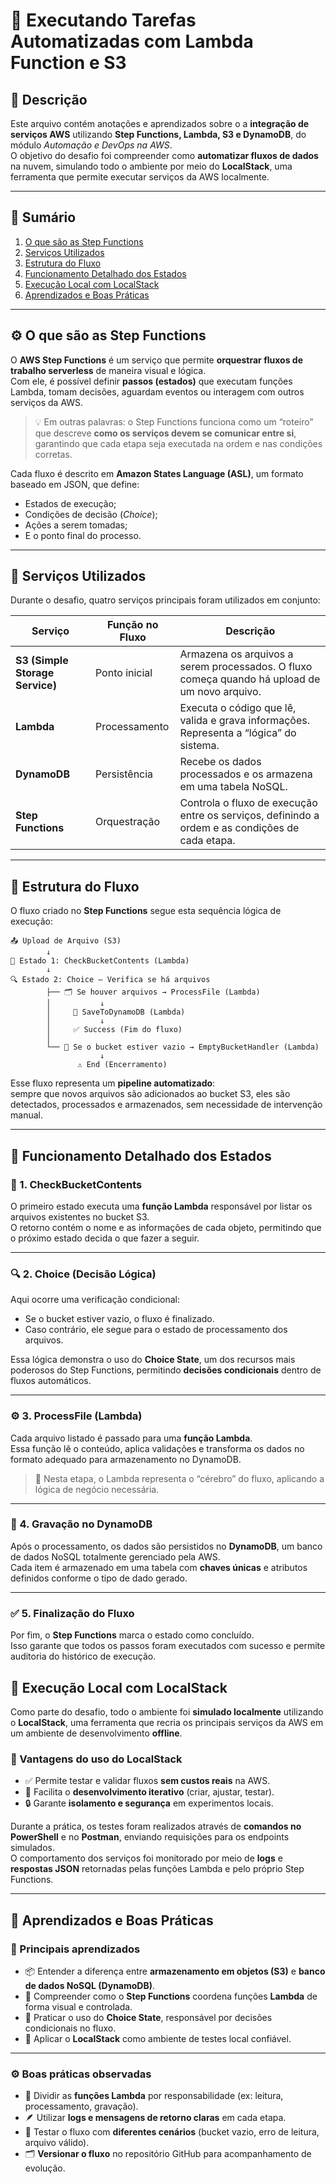 # 🚀 Executando Tarefas Automatizadas com Lambda Function e S3

## 📘 Descrição

Este arquivo contém anotações e aprendizados sobre o a **integração de serviços AWS** utilizando **Step Functions, Lambda, S3 e DynamoDB**, do módulo *Automação e DevOps na AWS*.  
O objetivo do desafio foi compreender como **automatizar fluxos de dados** na nuvem, simulando todo o ambiente por meio do **LocalStack**, uma ferramenta que permite executar serviços da AWS localmente.

---

## 📑 Sumário

1. [O que são as Step Functions](#-o-que-são-as-step-functions)
2. [Serviços Utilizados](#-serviços-utilizados)
3. [Estrutura do Fluxo](#-estrutura-do-fluxo)
4. [Funcionamento Detalhado dos Estados](#-funcionamento-detalhado-dos-estados)
5. [Execução Local com LocalStack](#-execução-local-com-localstack)
6. [Aprendizados e Boas Práticas](#-aprendizados-e-boas-práticas)

---

## ⚙️ O que são as Step Functions

O **AWS Step Functions** é um serviço que permite **orquestrar fluxos de trabalho serverless** de maneira visual e lógica.  
Com ele, é possível definir **passos (estados)** que executam funções Lambda, tomam decisões, aguardam eventos ou interagem com outros serviços da AWS.

> 💡 Em outras palavras: o Step Functions funciona como um “roteiro” que descreve **como os serviços devem se comunicar entre si**, garantindo que cada etapa seja executada na ordem e nas condições corretas.

Cada fluxo é descrito em **Amazon States Language (ASL)**, um formato baseado em JSON, que define:
- Estados de execução;
- Condições de decisão (*Choice*);
- Ações a serem tomadas;
- E o ponto final do processo.

---

## 🧩 Serviços Utilizados

Durante o desafio, quatro serviços principais foram utilizados em conjunto:

| Serviço | Função no Fluxo | Descrição |
|----------|----------------|------------|
| **S3 (Simple Storage Service)** | Ponto inicial | Armazena os arquivos a serem processados. O fluxo começa quando há upload de um novo arquivo. |
| **Lambda** | Processamento | Executa o código que lê, valida e grava informações. Representa a “lógica” do sistema. |
| **DynamoDB** | Persistência | Recebe os dados processados e os armazena em uma tabela NoSQL. |
| **Step Functions** | Orquestração | Controla o fluxo de execução entre os serviços, definindo a ordem e as condições de cada etapa. |

---

## 🔄 Estrutura do Fluxo

O fluxo criado no **Step Functions** segue esta sequência lógica de execução:

```text
📤 Upload de Arquivo (S3)
        ↓
🧩 Estado 1: CheckBucketContents (Lambda)
        ↓
🔍 Estado 2: Choice – Verifica se há arquivos
        ├── 🗂️ Se houver arquivos → ProcessFile (Lambda)
        │           ↓
        │     💾 SaveToDynamoDB (Lambda)
        │           ↓
        │     ✅ Success (Fim do fluxo)
        │
        └── 🚫 Se o bucket estiver vazio → EmptyBucketHandler (Lambda)
                    ↓
               ⚠️ End (Encerramento)
```

Esse fluxo representa um **pipeline automatizado**:  
sempre que novos arquivos são adicionados ao bucket S3, eles são detectados, processados e armazenados, sem necessidade de intervenção manual.

---

## 🧠 Funcionamento Detalhado dos Estados

### 🧩 1. CheckBucketContents  
O primeiro estado executa uma **função Lambda** responsável por listar os arquivos existentes no bucket S3.  
O retorno contém o nome e as informações de cada objeto, permitindo que o próximo estado decida o que fazer a seguir.

---

### 🔍 2. Choice (Decisão Lógica)  
Aqui ocorre uma verificação condicional:
- Se o bucket estiver vazio, o fluxo é finalizado.  
- Caso contrário, ele segue para o estado de processamento dos arquivos.

Essa lógica demonstra o uso do **Choice State**, um dos recursos mais poderosos do Step Functions, permitindo **decisões condicionais** dentro de fluxos automáticos.

---

### ⚙️ 3. ProcessFile (Lambda)  
Cada arquivo listado é passado para uma **função Lambda**.  
Essa função lê o conteúdo, aplica validações e transforma os dados no formato adequado para armazenamento no DynamoDB.

> 📘 Nesta etapa, o Lambda representa o “cérebro” do fluxo, aplicando a lógica de negócio necessária.

---

### 🧮 4. Gravação no DynamoDB  
Após o processamento, os dados são persistidos no **DynamoDB**, um banco de dados NoSQL totalmente gerenciado pela AWS.  
Cada item é armazenado em uma tabela com **chaves únicas** e atributos definidos conforme o tipo de dado gerado.

---

### ✅ 5. Finalização do Fluxo  
Por fim, o **Step Functions** marca o estado como concluído.  
Isso garante que todos os passos foram executados com sucesso e permite auditoria do histórico de execução.

## 🧰 Execução Local com LocalStack

Como parte do desafio, todo o ambiente foi **simulado localmente** utilizando o **LocalStack**, uma ferramenta que recria os principais serviços da AWS em um ambiente de desenvolvimento **offline**.


### 🔹 Vantagens do uso do LocalStack

- ✅ Permite testar e validar fluxos **sem custos reais** na AWS.  
- 🔁 Facilita o **desenvolvimento iterativo** (criar, ajustar, testar).  
- 🔒 Garante **isolamento e segurança** em experimentos locais.  

Durante a prática, os testes foram realizados através de **comandos no PowerShell** e no **Postman**, enviando requisições para os endpoints simulados.  
O comportamento dos serviços foi monitorado por meio de **logs** e **respostas JSON** retornadas pelas funções Lambda e pelo próprio Step Functions.

---

## 💬 Aprendizados e Boas Práticas


### 🧠 Principais aprendizados

- 📦 Entender a diferença entre **armazenamento em objetos (S3)** e **banco de dados NoSQL (DynamoDB)**.  
- 🔄 Compreender como o **Step Functions** coordena funções **Lambda** de forma visual e controlada.  
- 🧩 Praticar o uso do **Choice State**, responsável por decisões condicionais no fluxo.  
- 🧱 Aplicar o **LocalStack** como ambiente de testes local confiável.  

---

### ⚙️ Boas práticas observadas

- 🧮 Dividir as **funções Lambda** por responsabilidade (ex: leitura, processamento, gravação).  
- 🪶 Utilizar **logs e mensagens de retorno claras** em cada etapa.  
- 🧪 Testar o fluxo com **diferentes cenários** (bucket vazio, erro de leitura, arquivo válido).  
- 🗂️ **Versionar o fluxo** no repositório GitHub para acompanhamento de evolução.  
